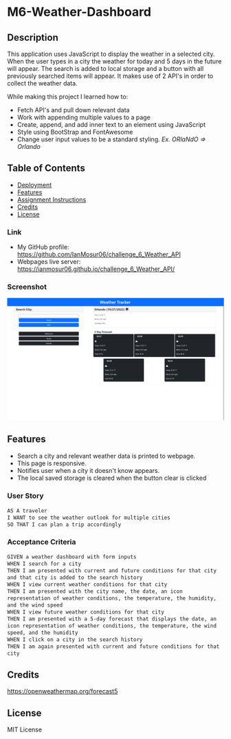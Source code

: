 # M6-Weather-Dashboard

## Description

This application uses JavaScript to display the weather in a selected city. When the user types in a city the weather for today and 5 days in the future will appear. The search is added to local storage and a button with all previously searched items will appear. It makes use of 2 API's in order to collect the weather data.

While making this project I learned how to:
- Fetch API's and pull down relevant data
- Work with appending multiple values to a page
- Create, append, and add inner text to an element using JavaScript
- Style using BootStrap and FontAwesome
- Change user input values to be a standard styling. *Ex. ORlaNdO => Orlando*

## Table of Contents

- [Deployment](#deployment)
- [Features](#features)
- [Assignment Instructions](#assignment-instructions)
- [Credits](#credits)
- [License](#license)


### Link

- My GitHub profile: https://github.com/IanMosur06/challenge_6_Weather_API
- Webpages live server: https://ianmosur06.github.io/challenge_6_Weather_API/

### Screenshot

![screenshot of weather tracker](./Assets/images/Webpage.PNG)

## Features

- Search a city and relevant weather data is printed to webpage.
- This page is responsive. 
- Notifies user when a city it doesn't know appears.
- The local saved storage is cleared when the button clear is clicked


### User Story

```
AS A traveler
I WANT to see the weather outlook for multiple cities
SO THAT I can plan a trip accordingly
```

### Acceptance Criteria

```
GIVEN a weather dashboard with form inputs
WHEN I search for a city
THEN I am presented with current and future conditions for that city and that city is added to the search history
WHEN I view current weather conditions for that city
THEN I am presented with the city name, the date, an icon representation of weather conditions, the temperature, the humidity, and the wind speed
WHEN I view future weather conditions for that city
THEN I am presented with a 5-day forecast that displays the date, an icon representation of weather conditions, the temperature, the wind speed, and the humidity
WHEN I click on a city in the search history
THEN I am again presented with current and future conditions for that city
```

## Credits

https://openweathermap.org/forecast5 

## License

MIT License